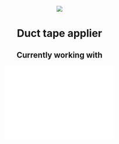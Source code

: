 <p align="center">
<img src="https://media0.giphy.com/media/VeSvZhPrqgZxx2KpOA/giphy.gif?cid=ecf05e472f34io0x2dawhs4ppys6bwwrhzw7j400n0jfe4tb&rid=giphy.gif&ct=g">
</p>

<h1 align="center">Duct tape applier</h1>
<h2 align="center"><b>Currently working with</b></h2>
<p align="center">
<img src="hex_grid.svg" height="200px"/>
</p>

<!-- HEX-GRID:IMAGES ["cpp", "fabric", "node"] -->
<!-- HEX-GRID:EFFECTS   ["glitch"] -->
<!-- HEX-GRID:TRANSITIONS ["scale-in"] -->
<!-- HEX-GRID:START --><!-- HEX-GRID:END -->

